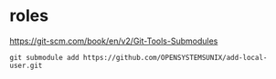 # roles

https://git-scm.com/book/en/v2/Git-Tools-Submodules
```
git submodule add https://github.com/OPENSYSTEMSUNIX/add-local-user.git
```
